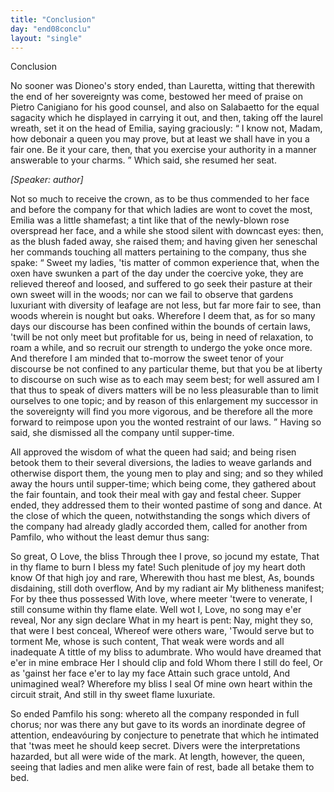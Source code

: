 ```yaml
---
title: "Conclusion"
day: "end08conclu"
layout: "single"
---
```

<html>
 <head>
 </head>
 <body>
  <div id="d08conclu" type="conclusion" who="author">
   <head>
    Conclusion
   </head>
   <p>
    <milestone id="p08970001"/>
    No sooner was Dioneo's story ended, than Lauretta, witting
 that therewith the end of her sovereignty was come, bestowed her
 meed of praise on Pietro Canigiano for his good counsel, and also on
 Salabaetto for the equal sagacity which he displayed in carrying it
 out, and then, taking off the laurel wreath, set it on the head of
 Emilia, saying graciously:
    <q direct="unspecified">
     I know not, Madam, how debonair
 a queen you may prove, but at least we shall have in you a fair
 one. Be it your care, then, that you exercise your authority in a
 manner answerable to your charms.
    </q>
    Which said, she resumed
 her seat.
   </p>
   <p>
    <i>
     [Speaker: author]
    </i>
   </p>
   <p>
    <milestone id="p08970002"/>
    Not so much to receive the crown, as to be thus commended to
 her face and before the company for that which ladies are wont to
 covet the most, Emilia was a little shamefast; a tint like that of the
 newly-blown rose overspread her face, and a while she stood silent
 with downcast eyes: then, as the blush faded away, she raised them;
 and having given her seneschal her commands touching all matters
 pertaining to the company, thus she spake:
    <milestone id="p08970003"/>
    <q direct="unspecified">
     Sweet my ladies, 'tis
 matter of common experience that, when the oxen have swunken a
 part of the day under the coercive yoke, they are relieved thereof and
 loosed, and suffered to go seek their pasture at their own sweet will
     <pb n="261"/>
     in the woods;
     <milestone id="p08970004"/>
     nor can we fail to observe that gardens luxuriant with
 diversity of leafage are not less, but far more fair to see, than woods
 wherein is nought but oaks. Wherefore I deem that, as for so many
 days our discourse has been confined within the bounds of certain
 laws, 'twill be not only meet but profitable for us, being in need of
 relaxation, to roam a while, and so recruit our strength to undergo
 the yoke once more.
     <milestone id="p08970005"/>
     And therefore I am minded that to-morrow
 the sweet tenor of your discourse be not confined to any particular
 theme, but that you be at liberty to discourse on such wise as to each
 may seem best; for well assured am I that thus to speak of divers
 matters will be no less pleasurable than to limit ourselves to one topic;
 and by reason of this enlargement my successor in the sovereignty
 will find you more vigorous, and be therefore all the more forward
 to reimpose upon you the wonted restraint of our laws.
    </q>
    <milestone id="p08970006"/>
    Having so
 said, she dismissed all the company until supper-time.
   </p>
   <p>
    <milestone id="p08970007"/>
    All approved the wisdom of what the queen had said; and being
 risen betook them to their several diversions, the ladies to weave
 garlands and otherwise disport them, the young men to play and sing;
 and so they whiled away the hours until supper-time; which being
 come, they gathered about the fair fountain, and took their meal with
 gay and festal cheer. Supper ended, they addressed them to their
 wonted pastime of song and dance.
    <milestone id="p08970008"/>
    At the close of which the queen,
 notwithstanding the songs which divers of the company had already
 gladly accorded them, called for another from Pamfilo, who without
 the least demur thus sang:
   </p>
   <div3 type="song" who="panfilo">
    <lg>
     <milestone id="p08970009"/>
     <l>
      So great, O Love, the bliss
     </l>
     <l>
      Through thee I prove, so jocund my estate,
     </l>
     <l>
      That in thy flame to burn I bless my fate!
     </l>
    </lg>
    <lg>
     <milestone id="p08970010"/>
     <l>
      Such plenitude of joy my heart doth know
     </l>
     <l>
      Of that high joy and rare,
     </l>
     <l>
      Wherewith thou hast me blest,
     </l>
     <l>
      As, bounds disdaining, still doth overflow,
     </l>
     <l>
      And by my radiant air
     </l>
     <l>
      My blitheness manifest;
     </l>
     <l>
      For by thee thus possessed
     </l>
     <l>
      With love, where meeter 'twere to venerate,
     </l>
     <l>
      I still consume within thy flame elate.
     </l>
    </lg>
    <pb n="262"/>
    <lg>
     <milestone id="p08970011"/>
     <l>
      Well wot I, Love, no song may e'er reveal,
     </l>
     <l>
      Nor any sign declare
     </l>
     <l>
      What in my heart is pent:
     </l>
     <l>
      Nay, might they so, that were I best conceal,
     </l>
     <l>
      Whereof were others ware,
     </l>
     <l>
      'Twould serve but to torment
     </l>
     <l>
      Me, whose is such content,
     </l>
     <l>
      That weak were words and all inadequate
     </l>
     <l>
      A tittle of my bliss to adumbrate.
     </l>
    </lg>
    <lg>
     <milestone id="p08970012"/>
     <l>
      Who would have dreamed that e'er in mine embrace
     </l>
     <l>
      Her I should clip and fold
     </l>
     <l>
      Whom there I still do feel,
     </l>
     <l>
      Or as 'gainst her face e'er to lay my face
     </l>
     <l>
      Attain such grace untold,
     </l>
     <l>
      And unimagined weal?
     </l>
     <l>
      Wherefore my bliss I seal
     </l>
     <l>
      Of mine own heart within the circuit strait,
     </l>
     <l>
      And still in thy sweet flame luxuriate.
     </l>
    </lg>
   </div3>
   <p>
    <milestone id="p08970013"/>
    So ended Pamfilo his song: whereto all the company responded
 in full chorus; nor was there any but gave to its words an inordinate
 degree of attention, endeav&oacute;uring by conjecture to penetrate that
 which he intimated that 'twas meet he should keep secret. Divers
 were the interpretations hazarded, but all were wide of the mark.
 At length, however, the queen, seeing that ladies and men alike were
 fain of rest, bade all betake them to bed.
   </p>
  </div>
 </body>
</html>